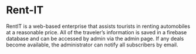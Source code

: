 # Rent-IT
RentIT is a web-based enterprise that assists tourists in renting automobiles at a reasonable price. All of the traveler’s information is saved in a firebase database and can be accessed by admin via the admin page. If any deals become available, the administrator can notify all subscribers by email.
